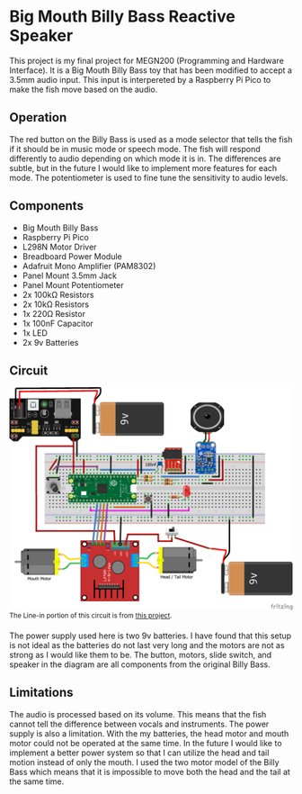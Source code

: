 # Big Mouth Billy Bass Reactive Speaker
This project is my final project for MEGN200 (Programming and Hardware Interface). It is a Big Mouth Billy Bass toy that has been modified to accept a 3.5mm audio input. This input is interpereted by a Raspberry Pi Pico to make the fish move based on the audio. 

## Operation
The red button on the Billy Bass is used as a mode selector that tells the fish if it should be in music mode or speech mode. The fish will respond differently to audio depending on which mode it is in. The differences are subtle, but in the future I would like to implement more features for each mode. The potentiometer is used to fine tune the sensitivity to audio levels.

## Components
- Big Mouth Billy Bass
- Raspberry Pi Pico
- L298N Motor Driver
- Breadboard Power Module
- Adafruit Mono Amplifier (PAM8302)
- Panel Mount 3.5mm Jack
- Panel Mount Potentiometer
- 2x 100kΩ Resistors
- 2x 10kΩ Resistors
- 1x 220Ω Resistor
- 1x 100nF Capacitor
- 1x LED
- 2x 9v Batteries

## Circuit
![Diagram of the circuit used](Circuit_Diagram.png)
<sup>The Line-in portion of this circuit is from [this project](https://github.com/s-marley/ESP32_FFT_VU/blob/master/README.md#line-in).</sup>

The power supply used here is two 9v batteries. I have found that this setup is not ideal as the batteries do not last very long and the motors are not as strong as I would like them to be. The button, motors, slide switch, and speaker in the diagram are all components from the original Billy Bass.

## Limitations
The audio is processed based on its volume. This means that the fish cannot tell the difference between vocals and instruments. The power supply is also a limitation. With the my batteries, the head motor and mouth motor could not be operated at the same time. In the future I would like to implement a better power system so that I can utilize the head and tail motion instead of only the mouth. I used the two motor model of the Billy Bass which means that it is impossible to move both the head and the tail at the same time.
